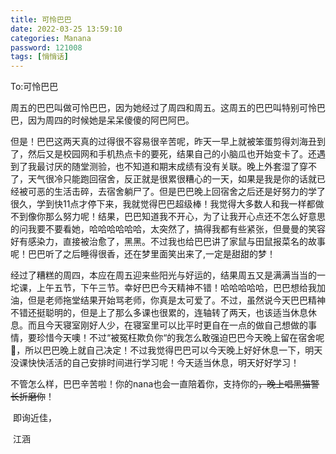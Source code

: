 ```yaml
---
title: 可怜巴巴
date: 2022-03-25 13:59:10
categories: Manana
password: 121008 
tags: [悄悄话]
---
```


To:可怜巴巴

​		周五的巴巴叫做可怜巴巴，因为她经过了周四和周五。这周五的巴巴叫特别可怜巴巴，因为周四的时候她是呆呆傻傻的阿巴阿巴。

​		但是！巴巴这两天真的过得很不容易很辛苦呢，昨天一早上就被笨蛋剪得刘海丑到了，然后又是校园网和手机热点卡的要死，结果自己的小脑瓜也开始变卡了。还遇到了我最讨厌的随堂测验，也不知道和期末成绩有没有关联。晚上外套湿了穿不了，天气很冷只能跑回宿舍，反正就是很累很糟心的一天，如果是我是你的话就已经被可恶的生活击碎，去宿舍躺尸了。但是巴巴晚上回宿舍之后还是好努力的学了很久，学到快11点才停下来，我就觉得巴巴超级棒！我觉得大多数人和我一样都做不到像你那么努力呢！结果，巴巴知道我不开心，为了让我开心点还不怎么好意思的问我要不要看她，哈哈哈哈哈哈，太突然了，搞得我都有些紧张，但曼曼的笑容好有感染力，直接被治愈了，黑黑。不过我也给巴巴讲了家鼠与田鼠报菜名的故事呢！巴巴听了之后睡得很香，还在梦里面笑出来了,一定是甜甜的梦！

​		经过了糟糕的周四，本应在周五迎来些阳光与好运的，结果周五又是满满当当的一坨课，上午五节，下午三节。幸好巴巴今天精神不错！哈哈哈哈哈，巴巴想给我加油，但是老师拖堂结果开始骂老师，你真是太可爱了。不过，虽然说今天巴巴精神不错还挺聪明的，但是上了那么多课也很累的，连轴转了两天，也该适当休息休息。而且今天寝室刚好人少，在寝室里可以比平时更自在一点的做自己想做的事情，要珍惜今天噢！不过“被冤枉欺负你“的我怎么敢强迫巴巴今天晚上留在宿舍呢🙁，所以巴巴晚上就自己决定！不过我觉得巴巴可以今天晚上好好休息一下，明天没课快快活活的自己安排时间进行学习呢！今天适当休息，明天好好学习！

​		不管怎么样，巴巴辛苦啦！你的nana也会一直陪着你，支持你的~~，晚上唱黑猫警长折磨你~~！

​		即询近佳，																												

​																																				江涵

​		